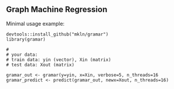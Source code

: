 ## Graph Machine Regression


Minimal usage example:

```
devtools::install_github("mkln/gramar")
library(gramar)

#
# your data:
# train data: yin (vector), Xin (matrix)
# test data: Xout (matrix)

gramar_out <- gramar(y=yin, x=Xin, verbose=5, n_threads=16
gramar_predict <- predict(gramar_out, newx=Xout, n_threads=16)
```

